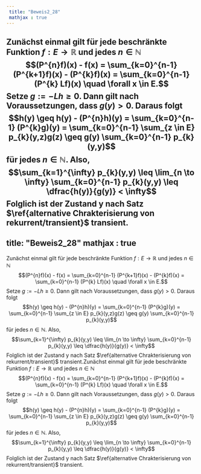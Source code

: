 ```yaml
---
 title: "Beweis2_28"
 mathjax : true
---
```

Zunächst einmal gilt für jede beschränkte Funktion $f: E \to \mathbb{R}$
und jedes $n \in \mathbb{N}$
$$(P^{n}f)(x) - f(x) = \sum_{k=0}^{n-1} (P^{k+1}f)(x) - (P^{k}f)(x) = \sum_{k=0}^{n-1} (P^{k} Lf)(x) \quad \forall x \in E.$$
Setze $g:= -Lh \geq 0$. Dann gilt nach Voraussetzungen, dass $g(y) > 0$.
Daraus folgt
$$h(y) \geq h(y) - (P^{n}h)(y) = \sum_{k=0}^{n-1} (P^{k}g)(y) = \sum_{k=0}^{n-1} \sum_{z \in E} p_{k}(y,z)g(z) \geq g(y) \sum_{k=0}^{n-1} p_{k}(y,y)$$
für jedes $n \in \mathbb{N}$. Also,
$$\sum_{k=1}^{\infty} p_{k}(y,y) \leq \lim_{n \to \infty} \sum_{k=0}^{n-1} p_{k}(y,y) \leq \dfrac{h(y)}{g(y)} < \infty$$
Folglich ist der Zustand y nach Satz
$\ref{alternative Chrakterisierung von rekurrent/transient}$ transient.
---
 title: "Beweis2_28"
 mathjax : true
---
Zunächst einmal gilt für jede beschränkte Funktion $f: E \to \mathbb{R}$
und jedes $n \in \mathbb{N}$
$$(P^{n}f)(x) - f(x) = \sum_{k=0}^{n-1} (P^{k+1}f)(x) - (P^{k}f)(x) = \sum_{k=0}^{n-1} (P^{k} Lf)(x) \quad \forall x \in E.$$
Setze $g:= -Lh \geq 0$. Dann gilt nach Voraussetzungen, dass $g(y) > 0$.
Daraus folgt
$$h(y) \geq h(y) - (P^{n}h)(y) = \sum_{k=0}^{n-1} (P^{k}g)(y) = \sum_{k=0}^{n-1} \sum_{z \in E} p_{k}(y,z)g(z) \geq g(y) \sum_{k=0}^{n-1} p_{k}(y,y)$$
für jedes $n \in \mathbb{N}$. Also,
$$\sum_{k=1}^{\infty} p_{k}(y,y) \leq \lim_{n \to \infty} \sum_{k=0}^{n-1} p_{k}(y,y) \leq \dfrac{h(y)}{g(y)} < \infty$$
Folglich ist der Zustand y nach Satz
$\ref{alternative Chrakterisierung von rekurrent/transient}$
transient.Zunächst einmal gilt für jede beschränkte Funktion
$f: E \to \mathbb{R}$ und jedes $n \in \mathbb{N}$
$$(P^{n}f)(x) - f(x) = \sum_{k=0}^{n-1} (P^{k+1}f)(x) - (P^{k}f)(x) = \sum_{k=0}^{n-1} (P^{k} Lf)(x) \quad \forall x \in E.$$
Setze $g:= -Lh \geq 0$. Dann gilt nach Voraussetzungen, dass $g(y) > 0$.
Daraus folgt
$$h(y) \geq h(y) - (P^{n}h)(y) = \sum_{k=0}^{n-1} (P^{k}g)(y) = \sum_{k=0}^{n-1} \sum_{z \in E} p_{k}(y,z)g(z) \geq g(y) \sum_{k=0}^{n-1} p_{k}(y,y)$$
für jedes $n \in \mathbb{N}$. Also,
$$\sum_{k=1}^{\infty} p_{k}(y,y) \leq \lim_{n \to \infty} \sum_{k=0}^{n-1} p_{k}(y,y) \leq \dfrac{h(y)}{g(y)} < \infty$$
Folglich ist der Zustand y nach Satz
$\ref{alternative Chrakterisierung von rekurrent/transient}$ transient.
